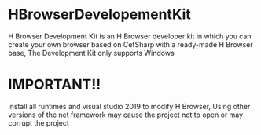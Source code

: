 # HBrowserDevelopementKit
H Browser Development Kit is an H Browser developer kit in which you can create your own browser based on CefSharp with a ready-made H Browser base, The Development Kit only supports Windows
# IMPORTANT!!
install all runtimes and visual studio 2019 to modify H Browser, Using other versions of the net framework may cause the project not to open or may corrupt the project
